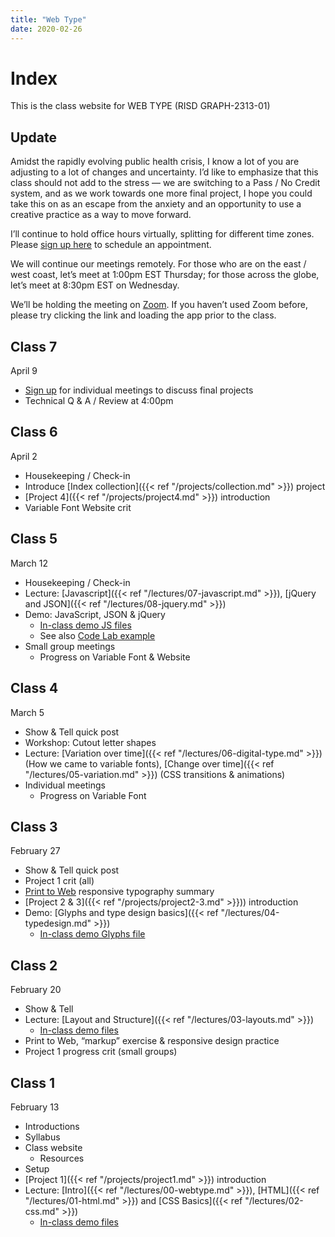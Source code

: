 ```yaml
---
title: "Web Type"
date: 2020-02-26
---
```


# Index
This is the class website for WEB TYPE (RISD GRAPH-2313-01)

## Update
Amidst the rapidly evolving public health crisis, I know a lot of you are adjusting to a lot of changes and uncertainty. I’d like to emphasize that this class should not add to the stress — we are switching to a Pass / No Credit system, and as we work towards one more final project, I hope you could take this on as an escape from the anxiety and an opportunity to use a creative practice as a way to move forward. 

I’ll continue to hold office hours virtually, splitting for different time zones. Please [sign up here](https://docs.google.com/spreadsheets/d/136yATIXq7UNNoointbw3k4T-dUkK4jOqpa0WPCJLDWA/edit?usp=sharing) to schedule an appointment.

We will continue our meetings remotely.
For those who are on the east / west coast, let’s meet at 1:00pm EST Thursday; for those across the globe, let’s meet at 8:30pm EST on Wednesday.

We’ll be holding the meeting on [Zoom](https://risd.zoom.us/j/8072945194). If you haven’t used Zoom before, please try clicking the link and loading the app prior to the class.

## Class 7
<time>April 9</time>
- [Sign up](https://docs.google.com/spreadsheets/d/136yATIXq7UNNoointbw3k4T-dUkK4jOqpa0WPCJLDWA/edit#gid=1526707000) for individual meetings to discuss final projects
- Technical Q & A / Review at 4:00pm


## Class 6
<time>April 2</time>
- Housekeeping / Check-in
- Introduce [Index collection]({{< ref "/projects/collection.md" >}})  project
- [Project 4]({{< ref "/projects/project4.md" >}}) introduction
- Variable Font Website crit

## Class 5
<time>March 12</time>
- Housekeeping / Check-in
- Lecture: [Javascript]({{< ref "/lectures/07-javascript.md" >}}), [jQuery and JSON]({{< ref "/lectures/08-jquery.md" >}})
- Demo: JavaScript, JSON & jQuery
	- [In-class demo JS files](https://github.com/risd-web/webtype-demos/tree/master/04-javascript)
	- See also [Code Lab example](https://github.com/RISD-Code-Lab/cl-spring2020/tree/master/session-04)
- Small group meetings
  - Progress on Variable Font & Website

## Class 4
<time>March 5</time>
- Show & Tell quick post
- Workshop: Cutout letter shapes
- Lecture: [Variation over time]({{< ref "/lectures/06-digital-type.md" >}}) (How we came to variable fonts), [Change over time]({{< ref "/lectures/05-variation.md" >}}) (CSS transitions & animations)
- Individual meetings
  - Progress on Variable Font

## Class 3
<time>February 27</time>
- Show & Tell quick post
- Project 1 crit (all)
- [Print to Web](https://docs.google.com/document/d/1qTQfgC3mjbN-JF6yoWRfjQz_rEd8fSegA0zprKejcbg/edit?usp=sharing) responsive typography summary
- [Project 2 & 3]({{< ref "/projects/project2-3.md" >}})) introduction
- Demo: [Glyphs and type design basics]({{< ref "/lectures/04-typedesign.md" >}})
	- [In-class demo Glyphs file](https://github.com/risd-web/webtype-demos/tree/master/03-variable-font)

## Class 2
<time>February 20</time>
- Show & Tell
- Lecture: [Layout and Structure]({{< ref "/lectures/03-layouts.md" >}})
	- [In-class demo files](https://github.com/risd-web/webtype-demos/tree/master/02-layout/positioning)
- Print to Web, “markup” exercise & responsive design practice
- Project 1 progress crit (small groups)


## Class 1
<time>February 13</time>
- Introductions
- Syllabus
- Class website
  - Resources
- Setup	
- [Project 1]({{< ref "/projects/project1.md" >}}) introduction
- Lecture: [Intro]({{< ref "/lectures/00-webtype.md" >}}), [HTML]({{< ref "/lectures/01-html.md" >}}) and [CSS Basics]({{< ref "/lectures/02-css.md" >}})
	- [In-class demo files](https://github.com/risd-web/webtype-demos/tree/master/01-html-css)

